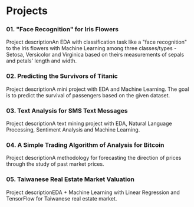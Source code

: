 # Projects
### 01. "Face Recognition" for Iris Flowers
Project descriptionAn EDA with classification task like a "face recognition" to the Iris flowers with Machine Learning among three classes/types - Setosa, Versicolor and Virginica based on theirs measurements of sepals and petals' length and width.

### 02. Predicting the Survivors of Titanic
Project descriptionA mini project with EDA and Machine Learning. The goal is to predict the survival of passengers based on the given dataset.

### 03. Text Analysis for SMS Text Messages
Project descriptionA text mining project with EDA, Natural Language Processing, Sentiment Analysis and Machine Learning.

### 04. A Simple Trading Algorithm of Analysis for Bitcoin
Project descriptionA methodology for forecasting the direction of prices through the study of past market prices.

### 05. Taiwanese Real Estate Market Valuation
Project descriptionEDA + Machine Learning with Linear Regression and TensorFlow for Taiwanese real estate market.
